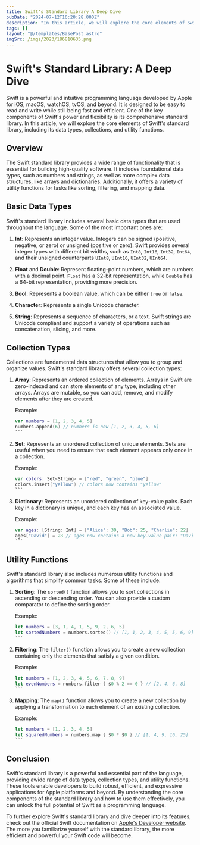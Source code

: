 ```yaml
---
title: Swift's Standard Library A Deep Dive
pubDate: "2024-07-12T16:20:28.000Z"
description: "In this article, we will explore the core elements of Swift's standard library, including its data types, collections, and utility functions"
tags: []
layout: "@/templates/BasePost.astro"
imgSrc: /imgs/2023/186810635.png
---
```

# Swift's Standard Library: A Deep Dive

Swift is a powerful and intuitive programming language developed by Apple for iOS, macOS, watchOS, tvOS, and beyond. It is designed to be easy to read and write while still being fast and efficient. One of the key components of Swift's power and flexibility is its comprehensive standard library. In this article, we will explore the core elements of Swift's standard library, including its data types, collections, and utility functions.

## Overview

The Swift standard library provides a wide range of functionality that is essential for building high-quality software. It includes foundational data types, such as numbers and strings, as well as more complex data structures, like arrays and dictionaries. Additionally, it offers a variety of utility functions for tasks like sorting, filtering, and mapping data.

## Basic Data Types

Swift's standard library includes several basic data types that are used throughout the language. Some of the most important ones are:

1. **Int**: Represents an integer value. Integers can be signed (positive, negative, or zero) or unsigned (positive or zero). Swift provides several integer types with different bit widths, such as `Int8`, `Int16`, `Int32`, `Int64`, and their unsigned counterparts `UInt8`, `UInt16`, `UInt32`, `UInt64`.

2. **Float** and **Double**: Represent floating-point numbers, which are numbers with a decimal point. `Float` has a 32-bit representation, while `Double` has a 64-bit representation, providing more precision.

3. **Bool**: Represents a boolean value, which can be either `true` or `false`.

4. **Character**: Represents a single Unicode character.

5. **String**: Represents a sequence of characters, or a text. Swift strings are Unicode compliant and support a variety of operations such as concatenation, slicing, and more.

## Collection Types

Collections are fundamental data structures that allow you to group and organize values. Swift's standard library offers several collection types:

1. **Array**: Represents an ordered collection of elements. Arrays in Swift are zero-indexed and can store elements of any type, including other arrays. Arrays are mutable, so you can add, remove, and modify elements after they are created.

   Example:
   ````swift
   var numbers = [1, 2, 3, 4, 5]
   numbers.append(6) // numbers is now [1, 2, 3, 4, 5, 6]
   ```

2. **Set**: Represents an unordered collection of unique elements. Sets are useful when you need to ensure that each element appears only once in a collection.

   Example:
   ````swift
   var colors: Set<String> = ["red", "green", "blue"]
   colors.insert("yellow") // colors now contains "yellow"
   ```

3. **Dictionary**: Represents an unordered collection of key-value pairs. Each key in a dictionary is unique, and each key has an associated value.

   Example:
   ````swift
   var ages: [String: Int] = ["Alice": 30, "Bob": 25, "Charlie": 22]
   ages["David"] = 28 // ages now contains a new key-value pair: "David": 28
   ```

## Utility Functions

Swift's standard library also includes numerous utility functions and algorithms that simplify common tasks. Some of these include:

1. **Sorting**: The `sorted()` function allows you to sort collections in ascending or descending order. You can also provide a custom comparator to define the sorting order.

   Example:
   ````swift
   let numbers = [3, 1, 4, 1, 5, 9, 2, 6, 5]
   let sortedNumbers = numbers.sorted() // [1, 1, 2, 3, 4, 5, 5, 6, 9]
   ```

2. **Filtering**: The `filter()` function allows you to create a new collection containing only the elements that satisfy a given condition.

   Example:
   ````swift
   let numbers = [1, 2, 3, 4, 5, 6, 7, 8, 9]
   let evenNumbers = numbers.filter { $0 % 2 == 0 } // [2, 4, 6, 8]
   ```

3. **Mapping**: The `map()` function allows you to create a new collection by applying a transformation to each element of an existing collection.

   Example:
   ````swift
   let numbers = [1, 2, 3, 4, 5]
   let squaredNumbers = numbers.map { $0 * $0 } // [1, 4, 9, 16, 25]
   ```

## Conclusion

Swift's standard library is a powerful and essential part of the language, providing awide range of data types, collection types, and utility functions. These tools enable developers to build robust, efficient, and expressive applications for Apple platforms and beyond. By understanding the core components of the standard library and how to use them effectively, you can unlock the full potential of Swift as a programming language.

To further explore Swift's standard library and dive deeper into its features, check out the official Swift documentation on [Apple's Developer website](https://developer.apple.com/documentation/swift/swift_standard_library). The more you familiarize yourself with the standard library, the more efficient and powerful your Swift code will become.
